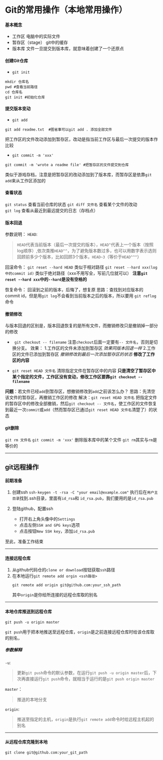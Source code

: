 # Git的常用操作（本地常用操作）

#### 基本概念
* 工作区
电脑中的实际文件
* 暂存区（stage）
git中的缓存
* 版本库
文件一旦提交到版本库，就意味着创建了一个还原点
#### 创建Git仓库

* `git init`
```shell
mkdir 仓库名
pwd #查看当前路径  
cd 仓库名
git init #初始化仓库
```

#### 提交版本变动
* `git add`
```shell
git add readme.txt  #图省事可以git add . 添加全部文件
```
把工作区的文件改动添加到暂存区，改动是指当前工作区与最后一次提交的版本作比较
* `git commit -m 'xxx'`
```shell
git commit -m 'wrote a readme file' #把暂存区的文件提交到仓库
```
类似于游戏存档，注意是把暂存区的改动添加到了版本库，而暂存区是依靠`git add`来从工作区添加的
#### 查看状态
`git status`  查看当前仓库的状态
`git diff 文件名` 查看某个文件的改动  
`git log` 查看从最近到最远提交的日志（存档点）
#### 版本回退
参数说明：
`HEAD`:
>`HEAD`代表当前版本（最后一次提交的版本），`HEAD^`代表上一个版本（按照log顺序）,依次类推`HEAD^^`，为了避免版本数过多，也可以用数字表示选则回顾前多少个版本，比如回顾3个版本，`HEAD~3`（等价于`HEAD^^^`）

回滚命令：
`git reset --hard HEAD`
类似于相对路径
`git reset --hard xxx(log中的commit id)`
类似于绝对路径（xxx不用写全，写前几位就可以）
**注意`git reset --hard xxx`中的`--hard`是没有空格的**

恢复命令：
回滚到之前的版本，后悔了，想复原
思路：查找到对应版本的commit id，但是用`git log`不会看到当前版本之后的版本，所以要用 `git reflog`命令

#### 撤销修改
与版本回退的区别是，版本回退恢复的是所有文件，而撤销修改只是撤销掉一部分的修改
* ` git checkout -- filename`
注意`checkout`后面一定要有`-- 文件名`，否则是切换分支。
效果：
1.工作区的文件未添加到暂存区
*效果同版本回退一样*
2.工作区的文件已添加到暂存区
*撤销修改到最后一次添加暂存区的状态*
**修改了工作区的内容**


* `git reset HEAD 文件名`
清除指定文件在暂存区中的内容
**只是清空了暂存区中某个指定的文件，工作区没有变动，修改工作区要靠`git checkout -- filename`**

**问题**：若文件已经`add`到暂存区，想撤销修改到`add`之前该怎么办？
思路：先清空该文件的暂存区，再撤销工作区的修改
解决：`git reset HEAD 文件名` 把指定文件的暂存区中的修改全部撤销，然后`git checkout -- 文件名`，使工作区的文件恢复到最近一次`commit`或`add`（然而暂存区已通过`git reset HEAD 文件名`清楚了）的状态

#### git删除
`git rm 文件名`
`git commit -m 'xxx'`
删除版本库中的某个文件
`git rm`其实与`rm`是等价的

***

## git远程操作

#### 前期准备
1. 创建ssh
 `ssh-keygen -t -rsa -C "your email@example.com"`
执行后在`用户主目录`找到.ssh目录，里面有`id_rsa`和 `id_rsa.pub`，我们要用的是`id_rsa.pub`

1. 登陆github，配置ssh
    * 打开右上角头像中的`Settings`
    * 点击左侧`SSH and GPG keys`选项
    * 点击按钮`New SSH key`，添加`id_rsa.pub`

至此，准备工作结束

****
#### 连接远程仓库
1. 从github代码仓的`clone or download`按钮获取`ssh`路径
1. 在本地运行`git remote add orgin <ssh路径>`
    ```shell
    git remote add origin git@github.com:your_ssh_path
    ``` 
    其中`origin`是你给所连接的远程仓库取的别名
 ***
#### 本地仓库推送到远程仓库
```
git push -u origin master
```
`git push`用于把本地推送至远程仓库，`origin`是之前连接远程仓库时给该仓库取的别名，
##### 参数解释
`-u`:
>更新`git push`命令的默认参数，在运行`git push -u origin master`后，下次再直接运行`git push`命令，就相当于运行的是`git push origin master`

`master`：
>推送的本地分支

`origin`:
>推送至指定的主机，`origin`是执行`git remote add`命令时给远程主机起的别名

***
#### 从远程仓库克隆到本地
```
git clone git@github.com:your_git_path
```
